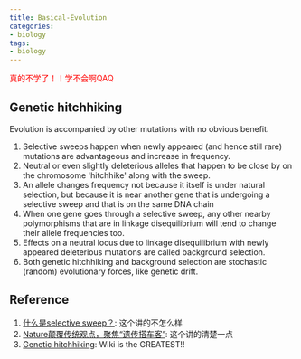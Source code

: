 ```yaml
---
title: Basical-Evolution
categories: 
- biology
tags: 
- biology
---
```

<span style="color:red">真的不学了！！学不会啊QAQ</span>


## Genetic hitchhiking
Evolution is accompanied by other mutations with no obvious benefit.
1. Selective sweeps happen when newly appeared (and hence still rare) mutations are advantageous and increase in frequency. 
2. Neutral or even slightly deleterious alleles that happen to be close by on the chromosome 'hitchhike' along with the sweep.
3. An allele changes frequency not because it itself is under natural selection, but because it is near another gene that is undergoing a selective sweep and that is on the same DNA chain
4. When one gene goes through a selective sweep, any other nearby polymorphisms that are in linkage disequilibrium will tend to change their allele frequencies too.
5. Effects on a neutral locus due to linkage disequilibrium with newly appeared deleterious mutations are called background selection.
6. Both genetic hitchhiking and background selection are stochastic (random) evolutionary forces, like genetic drift.

## Reference
1. [什么是selective sweep？](https://www.plob.org/article/2345.html): 这个讲的不怎么样
2. [Nature颠覆传统观点，聚焦“遗传搭车客”](http://www.ebiotrade.com/newsf/2013-7/2013723151052328.htm): 这个讲的清楚一点
3. [Genetic hitchhiking](https://en.wikipedia.org/wiki/Genetic_hitchhiking): Wiki is the GREATEST!!
